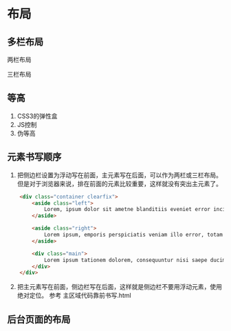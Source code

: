 # 布局

## 多栏布局

两栏布局

三栏布局

## 等高

1. CSS3的弹性盒
2. JS控制
3. 伪等高

## 元素书写顺序
1. 把侧边栏设置为浮动写在前面，主元素写在后面，可以作为两栏或三栏布局。但是对于浏览器来说，排在前面的元素比较重要，这样就没有突出主元素了。
```HTML
    <div class="container clearfix">
        <aside class="left">
            Lorem, ipsum dolor sit ametne blanditiis eveniet error incidunt possimus neque quibusdam, fuga ad ipsa natus optio cumque corporis! Quia, sint delectus.
        </aside>

        <aside class="right">
            Lorem ipsum, emporis perspiciatis veniam illo error, totam animi? Dolore, beatae architecto. Molestiae.
        </aside>

        <div class="main">
            Lorem ipsum tationem dolorem, consequuntur nisi saepe ducimus et sapiente quasi. Ipsa quis autem m. Libero, commodi accusantium.
        </div>
    </div>

```

2. 把主元素写在前面，侧边栏写在后面，这样就是侧边栏不要用浮动元素，使用绝对定位。
参考  主区域代码靠前书写.html


## 后台页面的布局